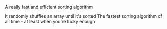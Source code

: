 A really fast and efficient sorting algorithm 

It randomly shuffles an array until it's sorted
The fastest sorting algorithm of all time - at least when you're lucky enough
